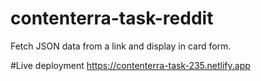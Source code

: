 # contenterra-task-reddit
Fetch JSON data from a link and display in card form.

#Live deployment
https://contenterra-task-235.netlify.app
